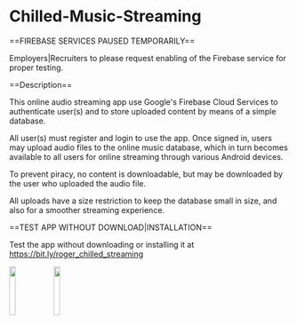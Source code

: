 # Chilled-Music-Streaming

==FIREBASE SERVICES PAUSED TEMPORARILY==

Employers|Recruiters to please request enabling of the Firebase service for proper testing.

==Description==

This online audio streaming app use Google's Firebase Cloud Services to authenticate user(s) and to store uploaded content by means of a simple database.

All user(s) must register and login to use the app. Once signed in, users may upload audio files to the online music database, which in turn becomes available to all users for online streaming through various Android devices.

To prevent piracy, no content is downloadable, but may be downloaded by the user who uploaded the audio file.

All uploads have a size restriction to keep the database small in size, and also for a smoother streaming experience.

==TEST APP WITHOUT DOWNLOAD|INSTALLATION==

Test the app without downloading or installing it at https://bit.ly/roger_chilled_streaming

<img src="https://user-images.githubusercontent.com/55032378/100209487-9fb09a00-2f12-11eb-99ba-b89c5d9378ce.png" width="15%"></img> <img src="https://user-images.githubusercontent.com/55032378/100209498-a17a5d80-2f12-11eb-9519-7f8881575fff.png" width="15%"></img>

